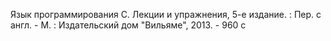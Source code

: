 Язык программирования С. Лекции и упражнения, 5-е издание. : Пер. с англ. - М. : Издательский дом "Вильяме", 2013. - 960 с 